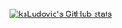 [![ksLudovic's GitHub stats](https://github-readme-stats.vercel.app/api?username=ksLudovic&count_private=true)](https://github.com/ksLudovic/github-readme-stats)

